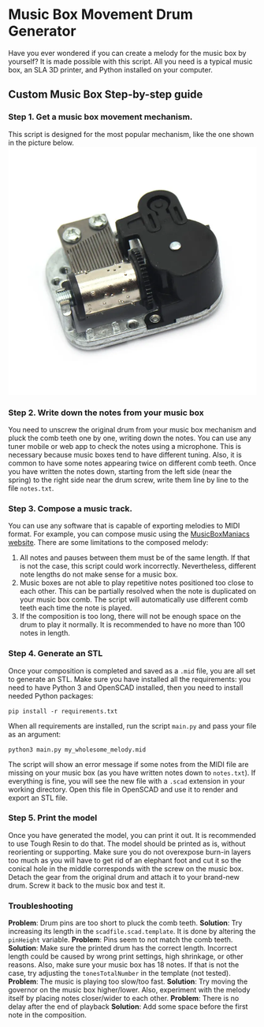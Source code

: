 # Music Box Movement Drum Generator

Have you ever wondered if you can create a melody for the music box by yourself? It is made possible with this script.
All you need is a typical music box, an SLA 3D printer, and Python installed on your computer.

## Custom Music Box Step-by-step guide

### Step 1. Get a music box movement mechanism.

This script is designed for the most popular mechanism, like the one shown in the picture below.
![Mechanism reference](https://raw.githubusercontent.com/PashaWNN/midi_to_music_box/main/mechanism.webp)

### Step 2. Write down the notes from your music box

You need to unscrew the original drum from your music box mechanism and pluck the comb teeth one by one, writing down
the notes.
You can use any tuner mobile or web app to check the notes using a microphone.
This is necessary because music boxes tend to have different tuning. Also, it is common to have some notes appearing
twice on different comb teeth.
Once you have written the notes down, starting from the left side (near the spring) to the right side near the drum
screw, write them line by line to the file `notes.txt`.

### Step 3. Compose a music track.

You can use any software that is capable of exporting melodies to MIDI format. For example, you can compose music using
the [MusicBoxManiacs website](http://musicboxmaniacs.com/).
There are some limitations to the composed melody:

1. All notes and pauses between them must be of the same length. If that is not the case, this script could work
   incorrectly. Nevertheless, different note lengths do not make sense for a music box.
2. Music boxes are not able to play repetitive notes positioned too close to each other. This can be partially resolved
   when the note is duplicated on your music box comb. The script will automatically use different comb teeth each time
   the note is played.
3. If the composition is too long, there will not be enough space on the drum to play it normally. It is recommended to
   have no more than 100 notes in length.

### Step 4. Generate an STL

Once your composition is completed and saved as a `.mid` file, you are all set to generate an STL.
Make sure you have installed all the requirements: you need to have Python 3 and OpenSCAD installed, then you need to
install needed Python packages:

```shell
pip install -r requirements.txt
```

When all requirements are installed, run the script `main.py` and pass your file as an argument:

```shell
python3 main.py my_wholesome_melody.mid
```

The script will show an error message if some notes from the MIDI file are missing on your music box (as you have
written notes down to `notes.txt`). If everything is fine, you will see the new file with a `.scad` extension in your
working directory. Open this file in OpenSCAD and use it to render and export an STL file.

### Step 5. Print the model

Once you have generated the model, you can print it out. It is recommended to use Tough Resin to do that. The model
should be printed as is, without reorienting or supporting. Make sure you do not overexpose burn-in layers too much as
you will have to get rid of an elephant foot and cut it so the conical hole in the middle corresponds with the screw on
the music box.
Detach the gear from the original drum and attach it to your brand-new drum. Screw it back to the music box and test it.

### Troubleshooting

**Problem**: Drum pins are too short to pluck the comb teeth.
**Solution**: Try increasing its length in the `scadfile.scad.template`. It is done by altering the `pinHeight`
variable.
**Problem**: Pins seem to not match the comb teeth.
**Solution**: Make sure the printed drum has the correct length. Incorrect length could be caused by wrong print
settings, high shrinkage, or other reasons. Also, make sure your music box has 18 notes. If that is not the case, try
adjusting the `tonesTotalNumber` in the template (not tested).
**Problem**: The music is playing too slow/too fast.
**Solution**: Try moving the governor on the music box higher/lower. Also, experiment with the melody itself by placing
notes closer/wider to each other.
**Problem**: There is no delay after the end of playback
**Solution**: Add some space before the first note in the composition.
